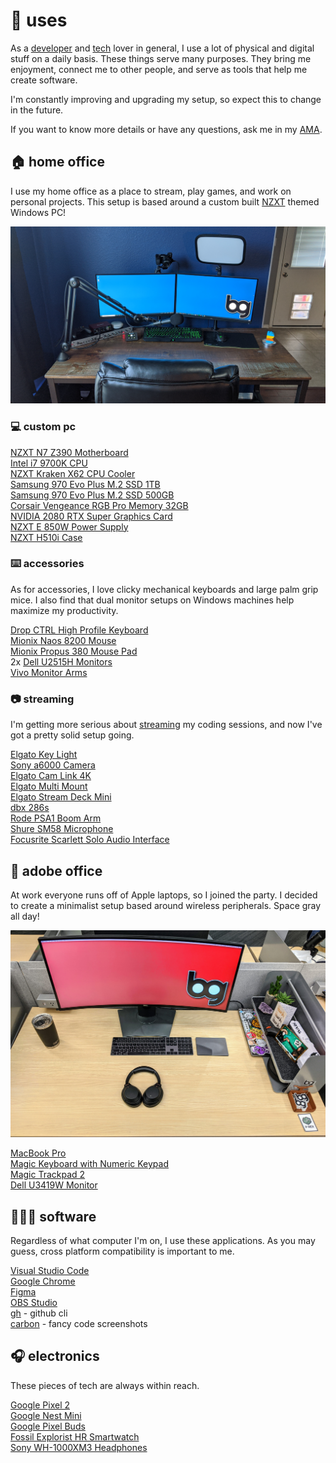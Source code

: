 # 💠 uses

As a [developer][developer] and [tech][tech] lover in general, I use a lot of physical and digital stuff on a daily basis.
These things serve many purposes. They bring me enjoyment, connect me to other people, and serve as tools that help me create software.

I'm constantly improving and upgrading my setup, so expect this to change in the future.

If you want to know more details or have any questions, ask me in my [AMA][ama].

## 🏠 home office

I use my home office as a place to stream, play games, and work on personal projects. This setup is based around a custom built [NZXT][nzxt] themed Windows PC!

![home office][home-office]

### 💻 custom pc

[NZXT N7 Z390 Motherboard][mobo]  
[Intel i7 9700K CPU][cpu]  
[NZXT Kraken X62 CPU Cooler][cooler]  
[Samsung 970 Evo Plus M.2 SSD 1TB][ssd-tb]  
[Samsung 970 Evo Plus M.2 SSD 500GB][ssd-gb]  
[Corsair Vengeance RGB Pro Memory 32GB][ram]  
[NVIDIA 2080 RTX Super Graphics Card][gpu]  
[NZXT E 850W Power Supply][psu]  
[NZXT H510i Case][case]

### ⌨️ accessories

As for accessories, I love clicky mechanical keyboards and large palm grip mice. I also find that dual monitor setups on Windows machines help maximize my productivity.

[Drop CTRL High Profile Keyboard][ctrl]  
[Mionix Naos 8200 Mouse][naos]  
[Mionix Propus 380 Mouse Pad][propus]  
2x [Dell U2515H Monitors][u2515h]  
[Vivo Monitor Arms][arms]

### 📷 streaming

I'm getting more serious about [streaming][stream] my coding sessions, and now I've got a pretty solid setup going.

[Elgato Key Light][key-light]  
[Sony a6000 Camera][a6000]  
[Elgato Cam Link 4K][camlink]  
[Elgato Multi Mount][multi-mount]  
[Elgato Stream Deck Mini][stream-deck]  
[dbx 286s][dbx]  
[Rode PSA1 Boom Arm][psa1]  
[Shure SM58 Microphone][sm58]  
[Focusrite Scarlett Solo Audio Interface][scarlett-solo]

## 🏢 adobe office

At work everyone runs off of Apple laptops, so I joined the party. I decided to create a minimalist setup based around wireless peripherals. Space gray all day!

![adobe office][adobe-office]

[MacBook Pro][macbook]  
[Magic Keyboard with Numeric Keypad][magic-keyboard]  
[Magic Trackpad 2][magic-trackpad]  
[Dell U3419W Monitor][u3419w]

## 👨🏼‍💻 software

Regardless of what computer I'm on, I use these applications. As you may guess, cross platform compatibility is important to me.

[Visual Studio Code][vscode]  
[Google Chrome][chrome]  
[Figma][figma]  
[OBS Studio][obs]  
[gh][gh] - github cli  
[carbon][carbon] - fancy code screenshots

## 🎧 electronics

These pieces of tech are always within reach.

[Google Pixel 2][pixel]  
[Google Nest Mini][google-nest]  
[Google Pixel Buds][pixel-buds]  
[Fossil Explorist HR Smartwatch][explorist]  
[Sony WH-1000XM3 Headphones][wh-1000mx3]

[developer]: https://bradgarropy.com/topic/coding
[tech]: https://bradgarropy.com/topic/tech
[ama]: https://bradgarropy.com/ama
[nzxt]: https://www.nzxt.com
[home-office]: images/home-office.jpg
[mobo]: https://www.amazon.com/NZXT-Z390-N7-Z39XT-W1-Motherboard-Wireless-AC/dp/B07ZGFPLK3
[cpu]: https://www.amazon.com/Intel-i7-9700K-Desktop-Processor-Unlocked/dp/B07HHN6KBZ
[cooler]: https://www.amazon.com/Kraken-280mm-Water-Cooling-Bracket/dp/B06XS9QNPS
[ssd-tb]: https://www.amazon.com/Samsung-970-EVO-Plus-MZ-V7S500B/dp/B07MFZY2F2
[ssd-gb]: https://www.amazon.com/Samsung-970-EVO-Plus-MZ-V7S500B/dp/B07M7Q21N7
[ram]: https://www.amazon.com/Corsair-Vengeance-PC4-25600-Desktop-Memory/dp/B07RJXBMM7
[gpu]: https://www.amazon.com/NVIDIA-GeForce-Super-Founders-Graphics/dp/B07W3P4PC2
[psu]: https://www.amazon.com/NP-1PM-E850A-Modular-Digital-Supply-Certified/dp/B07CGCFWJY
[case]: https://www.amazon.com/NZXT-H510i-Mid-Tower-Integrated-Water-Cooling/dp/B07SB3B1Z5
[ctrl]: https://drop.com/buy/drop-ctrl-high-profile-mechanical-keyboard
[naos]: https://amzn.to/2K3u3Fy
[propus]: https://amzn.to/2whwgoS
[u2515h]: https://amzn.to/2MbuEYw
[arms]: https://amzn.to/2Szyrym
[google-nest]: https://store.google.com/product/google_nest_mini
[stream]: https://bradgarropy.com/stream
[sm58]: https://amzn.to/2W2z5cD
[scarlett-solo]: https://amzn.to/2MbAcSW
[psa1]: https://amzn.to/2Wgz8kH
[a6000]: https://amzn.to/2LF4NHn
[camlink]: https://amzn.to/2ybpXEc
[stream-deck]: https://www.amazon.com/Elgato-Stream-Deck-Mini-customizable/dp/B07DYRS1WH
[multi-mount]: https://www.elgato.com/en/gaming/multi-mount
[key-light]: https://www.elgato.com/en/gaming/key-light
[dbx]: https://www.amazon.com/dbx-286s-Microphone-Channel-Processor/dp/B004LWH79A
[adobe-office]: images/adobe-office.jpg
[macbook]: https://amzn.to/2JZlZFQ
[magic-keyboard]: https://amzn.to/2M5Ge7y
[magic-trackpad]: https://amzn.to/2wg00Td
[u3419w]: https://amzn.to/2wk9Kfa
[vscode]: https://code.visualstudio.com
[chrome]: https://www.google.com/chrome
[figma]: https://www.figma.com
[obs]: https://obsproject.com
[gh]: https://cli.github.com
[carbon]: https://carbon.now.sh
[pixel]: https://amzn.to/2EwHsm6
[pixel-buds]: https://store.google.com/product/google_pixel_buds
[explorist]: https://amzn.to/2SBvFc3
[wh-1000mx3]: https://amzn.to/2W3fAAT
